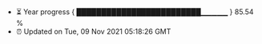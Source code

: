 - ⏳ Year progress { █████████████████████████▁▁▁▁▁ } 85.54 %
- ⏰ Updated on Tue, 09 Nov 2021 05:18:26 GMT

